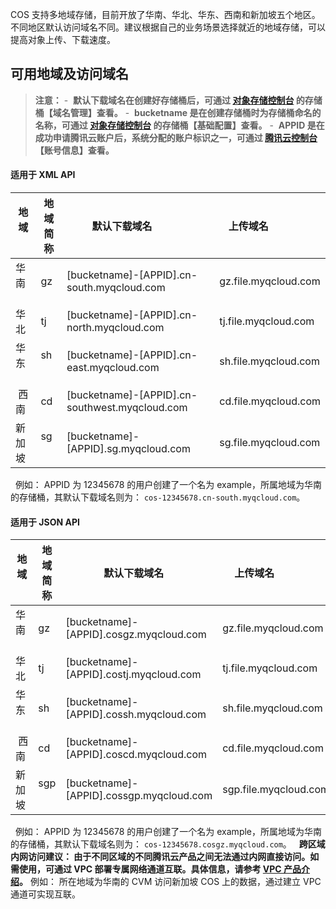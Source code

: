COS 支持多地域存储，目前开放了华南、华北、华东、西南和新加坡五个地区。不同地区默认访问域名不同。建议根据自己的业务场景选择就近的地域存储，可以提高对象上传、下载速度。
## 可用地域及访问域名
>**注意：** 
-  **默认下载域名在创建好存储桶后，可通过 [对象存储控制台](https://console.qcloud.com/cos4) 的存储桶【域名管理】查看。**
-  **bucketname 是在创建存储桶时为存储桶命名的名称，可通过 [对象存储控制台](https://console.qcloud.com/cos4) 的存储桶【基础配置】查看。**
-  **APPID 是在成功申请腾讯云账户后，系统分配的账户标识之一，可通过 [腾讯云控制台](https://console.qcloud.com/developer) 【账号信息】查看。**

#### 适用于 XML API
| 地域   | 地域简称 | 默认下载域名             | 上传域名                 | 
| ------| ------- | ----------------------------------- | -------------------- | 
| 华南   | gz   | [bucketname]-[APPID].cn-south.myqcloud.com| gz.file.myqcloud.com |
| 华北   | tj   | [bucketname]-[APPID].cn-north.myqcloud.com | tj.file.myqcloud.com | 
| 华东   | sh   | [bucketname]-[APPID].cn-east.myqcloud.com | sh.file.myqcloud.com | 
| 西南   |cd    | [bucketname]-[APPID].cn-southwest.myqcloud.com |cd.file.myqcloud.com  |
| 新加坡 | sg  | [bucketname]-[APPID].sg.myqcloud.com|sg.file.myqcloud.com |
 
例如：
APPID 为 12345678 的用户创建了一个名为 example，所属地域为华南的存储桶，其默认下载域名则为：
`cos-12345678.cn-south.myqcloud.com`。
 
#### 适用于 JSON API
| 地域   | 地域简称 | 默认下载域名      | 上传域名                 | 
| ------| ------- | ----------------------------------- | -------------------- | 
| 华南   | gz   | [bucketname]-[APPID].cosgz.myqcloud.com | gz.file.myqcloud.com | 
| 华北   | tj   | [bucketname]-[APPID].costj.myqcloud.com | tj.file.myqcloud.com | 
| 华东   | sh   | [bucketname]-[APPID].cossh.myqcloud.com | sh.file.myqcloud.com | 
| 西南   |cd    | [bucketname]-[APPID].coscd.myqcloud.com |cd.file.myqcloud.com  |
| 新加坡 | sgp  | [bucketname]-[APPID].cossgp.myqcloud.com|sgp.file.myqcloud.com | 
 
 例如：
 APPID 为 12345678 的用户创建了一个名为 example，所属地域为华南的存储桶，其默认下载域名则为：
 `cos-12345678.cosgz.myqcloud.com`。
 
**跨区域内网访问建议：
由于不同区域的不同腾讯云产品之间无法通过内网直接访问。如需使用，可通过 VPC 部署专属网络通道互联。具体信息，请参考 [VPC 产品介绍](https://www.qcloud.com/product/vpc.html)。**
例如：
所在地域为华南的 CVM 访问新加坡 COS 上的数据，通过建立 VPC 通道可实现互联。
